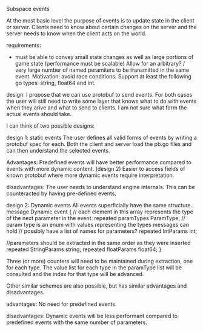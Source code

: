 Subspace events

At the most basic level the purpose of events is to update state in the client or server. Clients need to know about certain changes on the server and the server needs to know when the client acts on the world.

requirements:
* must be able to convey small state changes as well as large portions of game state (performance must be scalable)
Allow for an arbitrary? / very large number of named peramiters to be transmitted in the same event. Motivation: avoid race conditions.
Support at least the following go types: string, float64 and int.

design:
I propose that we can use protobuf to send events. For both cases the user will still need to write some layer that knows what to do with events when they arive and what to send to clients. I am not sure what form the actual events should take.

I can think of two possible designs:

design 1:
static events
The user defines all valid forms of events by writing a protobuf spec for each. Both the client and server load the pb.go files and can then understand the selected events.

Advantages:
Predefined events will have better performance compared to events with more dynamic content. (design 2)
Easier to access fields of known protobuf where more dynamic events require interpretation.

disadvantages:
The user needs to understand engine internals. This can be counteracted by having pre-defined events.

design 2:
Dynamic events
All events superficially have the same structure.
message Dynamic event {
// each element in this array represents the type of the next parameter in the event.
repeated paramTypes ParamType; // param type is an enum with values representing the types messages can hold 
// possibly have a list of names for parameters?
repeated IntParams int;

//parameters should be extracted in the same order as they were inserted
repeated StringParams string;
repeated floatParams float64;
}

Three (or more) counters will need to be maintained during extraction, one for each type. The value list for each type in the paramType list will be consulted and the index for that type will be advanced.

Other similar schemes are also possible, but has similar advantages and disadvantages.

advantages:
No need for predefined events.

disadvantages:
Dynamic events will be less performant compared to predefined events with the same number of parameters.
